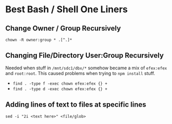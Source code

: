# Best Bash / Shell One Liners

## Change Owner / Group Recursively

`chown -R owner:group * .[^.]*`

## Changing File/Directory User:Group Recursively

Needed when stuff in `/mnt/sdc1/dbx/*` somehow became a mix of `efex:efex` and `root:root`. This caused problems when trying to `npm install` stuff.

- `find . -type f -exec chown efex:efex {} +`
- `find . -type d -exec chown efex:efex {} +`

## Adding lines of text to files at specific lines

`sed -i "2i <text here>" <file/glob>`
